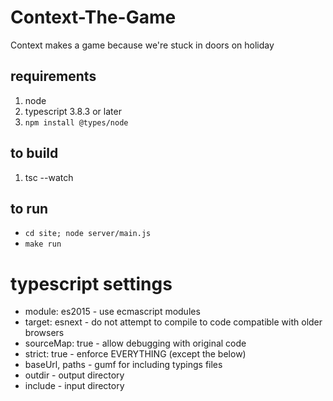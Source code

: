 # Context-The-Game
Context makes a game because we're stuck in doors on holiday

## requirements
1. node
2. typescript 3.8.3 or later
3. `npm install @types/node`

## to build
1. tsc --watch

## to run
* `cd site; node server/main.js`
* `make run`


# typescript settings
* module: es2015 - use ecmascript modules
* target: esnext - do not attempt to compile to code compatible with older browsers
* sourceMap: true - allow debugging with original code
* strict: true - enforce EVERYTHING (except the below)
* baseUrl, paths - gumf for including typings files
* outdir - output directory
* include - input directory
